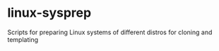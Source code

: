 # linux-sysprep
Scripts for preparing Linux systems of different distros for cloning and templating
